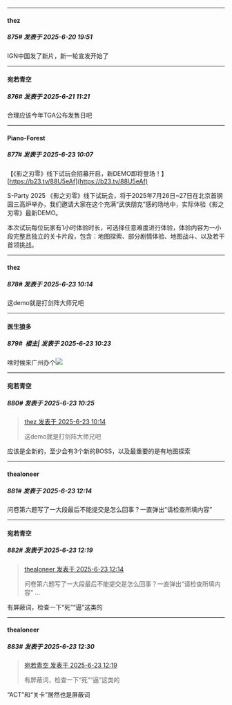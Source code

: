 ﻿
*****

####  thez  
##### 875#       发表于 2025-6-20 19:51

IGN中国发了新片，新一轮宣发开始了


*****

####  宛若青空  
##### 876#       发表于 2025-6-21 11:21

合理应该今年TGA公布发售日吧


*****

####  Piano-Forest  
##### 877#       发表于 2025-6-23 10:07

【《影之刃零》线下试玩会招募开启，新DEMO即将登场！】 
[https://b23.tv/88U5eAf](https://b23.tv/88U5eAf)

S-Party 2025 《影之刃零》线下试玩会，将于2025年7月26日~27日在北京首钢园三高炉举办，我们邀请大家在这个充满“武侠朋克”感的场地中，实际体验《影之刃零》最新DEMO。

本次试玩每位玩家有1小时体验时长，可选择任意难度进行体验，体验内容为一小段完整且独立的关卡片段，包含：地图探索、部分剧情体验、地图战斗、以及若干首领挑战。


*****

####  thez  
##### 878#       发表于 2025-6-23 10:14

这demo就是打剑阵大师兄吧


*****

####  医生狼多  
##### 879#         楼主| 发表于 2025-6-23 10:23

啥时候来广州办个<img src="https://static.stage1st.com/image/smiley/face2017/009.gif" referrerpolicy="no-referrer">

*****

####  宛若青空  
##### 880#       发表于 2025-6-23 10:25

<blockquote><a href="httphttps://stage1st.com/2b/forum.php?mod=redirect&amp;goto=findpost&amp;pid=67984099&amp;ptid=2135953" target="_blank">thez 发表于 2025-6-23 10:14</a>

这demo就是打剑阵大师兄吧</blockquote>
应该是全新的，至少会有3个新的BOSS，以及最重要的是有地图探索


*****

####  thealoneer  
##### 881#       发表于 2025-6-23 12:14

问卷第六题写了一大段最后不能提交是怎么回事？一直弹出“请检查所填内容”


*****

####  宛若青空  
##### 882#       发表于 2025-6-23 12:19

<blockquote><a href="httphttps://stage1st.com/2b/forum.php?mod=redirect&amp;goto=findpost&amp;pid=67984848&amp;ptid=2135953" target="_blank">thealoneer 发表于 2025-6-23 12:14</a>

问卷第六题写了一大段最后不能提交是怎么回事？一直弹出“请检查所填内容” ...</blockquote>
有屏蔽词，检查一下“死”“逼”这类的


*****

####  thealoneer  
##### 883#       发表于 2025-6-23 12:30

<blockquote><a href="httphttps://stage1st.com/2b/forum.php?mod=redirect&amp;goto=findpost&amp;pid=67984886&amp;ptid=2135953" target="_blank">宛若青空 发表于 2025-6-23 12:19</a>

有屏蔽词，检查一下“死”“逼”这类的</blockquote>
“ACT”和“关卡”居然也是屏蔽词

